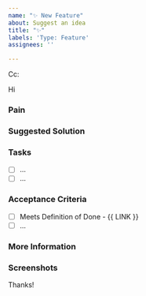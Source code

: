 ```yaml
---
name: "✨ New Feature"
about: Suggest an idea
title: "✨"
labels: 'Type: Feature'
assignees: ''

---
```

<!-- These comments automatically delete -->
<!-- **Tip:** Delete parts that are not relevant -->
<!-- Next to Cc:, @ mention users who should be in the loop -->
Cc:
<!-- add intended user next to **Hi** -->
Hi 
  
### Pain
<!-- Explain the pain you are experiencing -->

### Suggested Solution
<!-- Describe the solution you'd like -->

### Tasks
<!--Add GitHub tasks-->
- [ ] ...
- [ ] ...

### Acceptance Criteria
<!-- Acceptance Criteria helps to answer the question "How will I know when I'm done with this story?". It defines the  requirements that must be met for the story to be completed. See https://www.ssw.com.au/rules/acceptance-criteria -->
- [ ] Meets Definition of Done - {{ LINK }}
- [ ] ...

### More Information
<!-- Add any other context here. -->

### Screenshots
<!-- If applicable, add screenshots to help explain your problem. -->

Thanks!
